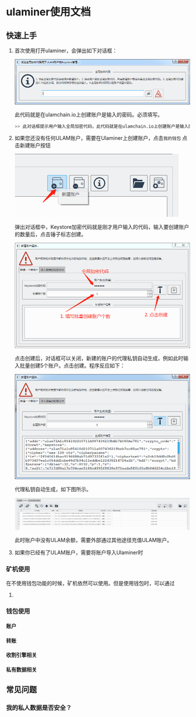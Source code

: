 # ulaminer使用文档

## 快速上手

1. 首次使用打开ulaminer，会弹出如下对话框：

   ![1557642539060](.\images\set-global-crypto-code.png)

   此代码就是在ulamchain.io上创建账户是输入的密码。必须填写。

   ``` python
   >> 此对话框提示用户输入全局加密代码，此代码就是在ulamchain.io上创建账户是输入的密码，此密码会在批量创建账户时统一使用。如果用户拒绝填写此代码，对话框会一直弹出，且用户会被拒绝在ulaminer中新建账户。填写全局加密代码后，
   ```

2. 如果您还没有任何ULAM账户，需要在Ulaminer上创建账户，点击`我的钱包` 点击新建账户按钮

   ![1557642848259](.\images\create-new-accounts.png)

   弹出对话框中，Keystore加密代码就是刚才用户输入的代码，输入要创建账户的数量后，点击锤子标志创建。

   ![1557642986939](.\images\create-new-accounts-batch.png)

   点击创建后，对话框可以关闭，新建的账户的代理私钥自动生成，例如此时输入批量创建5个账户。点击创建。程序反应如下：

   ![1557643088542](.\images\create-new-accounts-batch-react.png)

   代理私钥自动生成，如下图所示。

   ![1557643140560](.\images\create-new-accounts-batch-auto-apk.png)

   此时账户中没有ULAM余额，需要外部通过其他途径充值ULAM账户。

3. 如果你已经有了ULAM账户，需要将账户导入Ulaminer时

### 矿机使用

在不使用钱包功能的时候，矿机依然可以使用。但是使用钱包时，可以通过

1. 

### 钱包使用

#### 账户

#### 转账

#### 收割引擎相关

#### 私有数据相关

## 常见问题

### 我的私人数据是否安全？

### 

